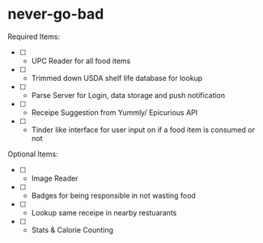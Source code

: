 # never-go-bad

Required Items:

- [ ] - UPC Reader for all food items
- [ ] - Trimmed down USDA shelf life database for lookup
- [ ] - Parse Server for Login, data storage and push notification
- [ ] - Receipe Suggestion from Yummly/ Epicurious API
- [ ] - Tinder like interface for user input on if a food item is consumed or not

Optional Items:

- [ ] - Image Reader
- [ ] - Badges for being responsible in not wasting food
- [ ] - Lookup same receipe in nearby restuarants
- [ ] - Stats & Calorie Counting
